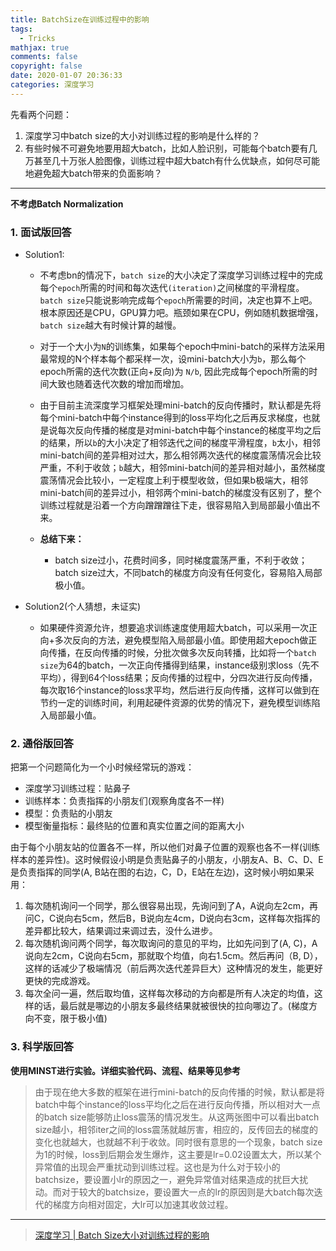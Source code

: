 ```yaml
---
title: BatchSize在训练过程中的影响
tags:
  - Tricks
mathjax: true
comments: false
copyright: false
date: 2020-01-07 20:36:33
categories: 深度学习
---
```



先看两个问题：
1. 深度学习中batch size的大小对训练过程的影响是什么样的？
2. 有些时候不可避免地要用超大batch，比如人脸识别，可能每个batch要有几万甚至几十万张人脸图像，训练过程中超大batch有什么优缺点，如何尽可能地避免超大batch带来的负面影响？

-------------------

**不考虑Batch Normalization**


### 1. 面试版回答

- Solution1: 

  - 不考虑bn的情况下，`batch size`的大小决定了深度学习训练过程中的完成每个`epoch`所需的时间和每次迭代`(iteration)`之间梯度的平滑程度。`batch size`只能说影响完成每个`epoch`所需要的时间，决定也算不上吧。根本原因还是CPU，GPU算力吧。瓶颈如果在CPU，例如随机数据增强，`batch size`越大有时候计算的越慢。

  - 对于一个大小为`N`的训练集，如果每个epoch中mini-batch的采样方法采用最常规的N个样本每个都采样一次，设mini-batch大小为`b`，那么每个epoch所需的迭代次数(正向+反向)为 `N/b`, 因此完成每个epoch所需的时间大致也随着迭代次数的增加而增加。

  - 由于目前主流深度学习框架处理mini-batch的反向传播时，默认都是先将每个mini-batch中每个instance得到的loss平均化之后再反求梯度，也就是说每次反向传播的梯度是对mini-batch中每个instance的梯度平均之后的结果，所以`b`的大小决定了相邻迭代之间的梯度平滑程度，`b`太小，相邻mini-batch间的差异相对过大，那么相邻两次迭代的梯度震荡情况会比较严重，不利于收敛；`b`越大，相邻mini-batch间的差异相对越小，虽然梯度震荡情况会比较小，一定程度上利于模型收敛，但如果b极端大，相邻mini-batch间的差异过小，相邻两个mini-batch的梯度没有区别了，整个训练过程就是沿着一个方向蹭蹭蹭往下走，很容易陷入到局部最小值出不来。

  - **总结下来：**
    - batch size过小，花费时间多，同时梯度震荡严重，不利于收敛；batch size过大，不同batch的梯度方向没有任何变化，容易陷入局部极小值。


- Solution2(个人猜想，未证实)

  - 如果硬件资源允许，想要追求训练速度使用超大batch，可以采用一次正向+多次反向的方法，避免模型陷入局部最小值。即使用超大epoch做正向传播，在反向传播的时候，分批次做多次反向转播，比如将一个`batch size`为64的batch，一次正向传播得到结果，instance级别求loss（先不平均），得到64个loss结果；反向传播的过程中，分四次进行反向传播，每次取16个instance的loss求平均，然后进行反向传播，这样可以做到在节约一定的训练时间，利用起硬件资源的优势的情况下，避免模型训练陷入局部最小值。


### 2. 通俗版回答

把第一个问题简化为一个小时候经常玩的游戏：
  - 深度学习训练过程：贴鼻子
  - 训练样本：负责指挥的小朋友们(观察角度各不一样)
  - 模型：负责贴的小朋友
  - 模型衡量指标：最终贴的位置和真实位置之间的距离大小

由于每个小朋友站的位置各不一样，所以他们对鼻子位置的观察也各不一样(训练样本的差异性)。这时候假设小明是负责贴鼻子的小朋友，小朋友A、B、C、D、E是负责指挥的同学(A, B站在图的右边，C，D，E站在左边)，这时候小明如果采用：

1. 每次随机询问一个同学，那么很容易出现，先询问到了A，A说向左2cm，再问C，C说向右5cm，然后B，B说向左4cm，D说向右3cm，这样每次指挥的差异都比较大，结果调过来调过去，没什么进步。
2. 每次随机询问两个同学，每次取询问的意见的平均，比如先问到了(A, C)，A说向左2cm，C说向右5cm，那就取个均值，向右1.5cm。然后再问（B, D），这样的话减少了极端情况（前后两次迭代差异巨大）这种情况的发生，能更好更快的完成游戏。
3. 每次全问一遍，然后取均值，这样每次移动的方向都是所有人决定的均值，这样的话，最后就是哪边的小朋友多最终结果就被很快的拉向哪边了。(梯度方向不变，限于极小值)


### 3. 科学版回答

**使用MINST进行实验。详细实验代码、流程、结果等见参考**

> 由于现在绝大多数的框架在进行mini-batch的反向传播的时候，默认都是将batch中每个instance的loss平均化之后在进行反向传播，所以相对大一点的batch size能够防止loss震荡的情况发生。从这两张图中可以看出batch size越小，相邻iter之间的loss震荡就越厉害，相应的，反传回去的梯度的变化也就越大，也就越不利于收敛。同时很有意思的一个现象，batch size为1的时候，loss到后期会发生爆炸，这主要是lr=0.02设置太大，所以某个异常值的出现会严重扰动到训练过程。这也是为什么对于较小的batchsize，要设置小lr的原因之一，避免异常值对结果造成的扰巨大扰动。而对于较大的batchsize，要设置大一点的lr的原因则是大batch每次迭代的梯度方向相对固定，大lr可以加速其收敛过程。

----------------

> [深度学习 | Batch Size大小对训练过程的影响](https://zhuanlan.zhihu.com/p/86529347)

